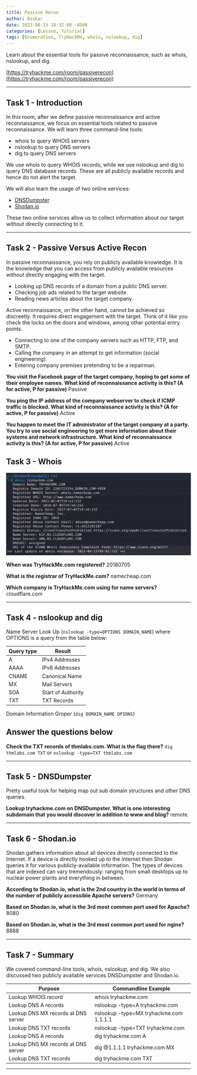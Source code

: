 ```yaml
---
title: Passive Recon
author: 0xskar
date: 2022-06-15 18:32:00 -0500
categories: [Lesson, Tutorial]
tags: [Enumeration, TryHackMe, whois, nslookup, dig]
---
```


Learn about the essential tools for passive reconnaissance, such as whois, nslookup, and dig.

[https://tryhackme.com/room/passiverecon](https://tryhackme.com/room/passiverecon)

* * *

## Task 1 - Introduction

In this room, after we define passive reconnaissance and active reconnaissance, we focus on essential tools related to passive reconnaissance. We will learn three command-line tools:

   - whois to query WHOIS servers
   - nslookup to query DNS servers
   - dig to query DNS servers

We use whois to query WHOIS records, while we use nslookup and dig to query DNS database records. These are all publicly available records and hence do not alert the target.

We will also learn the usage of two online services:

   - [DNSDumpster](https://dnsdumpster.com/)
   - [Shodan.io](https://www.shodan.io/)

These two online services allow us to collect information about our target without directly connecting to it.

* * * 

## Task 2 - Passive Versus Active Recon 

In passive reconnaissance, you rely on publicly available knowledge. It is the knowledge that you can access from publicly available resources without directly engaging with the target.

   - Looking up DNS records of a domain from a public DNS server.
   - Checking job ads related to the target website.
   - Reading news articles about the target company.

Active reconnaissance, on the other hand, cannot be achieved so discreetly. It requires direct engagement with the target. Think of it like you check the locks on the doors and windows, among other potential entry points.

   - Connecting to one of the company servers such as HTTP, FTP, and SMTP.
   - Calling the company in an attempt to get information (social engineering).
   - Entering company premises pretending to be a repairman.

**You visit the Facebook page of the target company, hoping to get some of their employee names. What kind of reconnaissance activity is this? (A for active, P for passive)** Passive

**You ping the IP address of the company webserver to check if ICMP traffic is blocked. What kind of reconnaissance activity is this? (A for active, P for passive)** Active

**You happen to meet the IT administrator of the target company at a party. You try to use social engineering to get more information about their systems and network infrastructure. What kind of reconnaissance activity is this? (A for active, P for passive)** Active

## Task 3 - Whois 

![](/assets/passiverecon1.png)

**When was TryHackMe.com registered?** 20180705

**What is the registrar of TryHackMe.com?** namecheap.com

**Which company is TryHackMe.com using for name servers?** cloudflare.com

* * * 
 
## Task 4 - nslookup and dig 

Name Server Look Up (``nslookup -type=OPTIONS DOMAIN_NAME``) where OPTIONS is a query from the table below:

| Query type | Result |
|------------|--------|
| A | IPv4 Addresses |
| AAAA | IPv6 Addresses |
| CNAME | Canonical Name |
| MX | Mail Servers |
| SOA | Start of Authority |
| TXT | TXT Records |

Domain Information Groper (``dig DOMAIN_NAME OPIONS``)

##   Answer the questions below

**Check the TXT records of thmlabs.com. What is the flag there?** ``dig thmlabs.com TXT`` or ``nslookup -type=TXT thmlabs.com``

* * * 

## Task 5 - DNSDumpster 

Pretty useful took for helping map out sub domain structures and other DNS queries.

**Lookup tryhackme.com on DNSDumpster. What is one interesting subdomain that you would discover in addition to www and blog?** remote.

* * * 

## Task 6 - Shodan.io 

Shodan gathers information about all devices directly connected to the Internet. If a device is directly hooked up to the Internet then Shodan queries it for various publicly-available information. The types of devices that are indexed can vary tremendously: ranging from small desktops up to nuclear power plants and everything in between.

**According to Shodan.io, what is the 2nd country in the world in terms of the number of publicly accessible Apache servers?** Germany

**Based on Shodan.io, what is the 3rd most common port used for Apache?** 8080

**Based on Shodan.io, what is the 3rd most common port used for nginx?** 8888

* * * 

## Task 7 - Summary 

We covered command-line tools, whois, nslookup, and dig. We also discussed two publicly available services DNSDumpster and Shodan.io. 

| Purpose | Commandline Example |
|---------|---------------------|
| Lookup WHOIS record | whois tryhackme.com |
| Lookup DNS A records | nslookup -type=A tryhackme.com |
| Lookup DNS MX records at DNS server | nslookup -type=MX tryhackme.com 1.1.1.1 |
| Lookup DNS TXT records | nslookup -type=TXT tryhackme.com |
| Lookup DNS A records | dig tryhackme.com A |
| Lookup DNS MX records at DNS server | dig @1.1.1.1 tryhackme.com MX |
| Lookup DNS TXT records | dig tryhackme.com TXT |

* * * 
